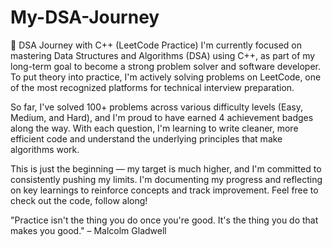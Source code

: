 # My-DSA-Journey

🚀 DSA Journey with C++ (LeetCode Practice)
I'm currently focused on mastering Data Structures and Algorithms (DSA) using C++, as part of my long-term goal to become a strong problem solver and software developer. To put theory into practice, I'm actively solving problems on LeetCode, one of the most recognized platforms for technical interview preparation.

So far, I've solved 100+ problems across various difficulty levels (Easy, Medium, and Hard), and I'm proud to have earned 4 achievement badges along the way. With each question, I'm learning to write cleaner, more efficient code and understand the underlying principles that make algorithms work.

This is just the beginning — my target is much higher, and I'm committed to consistently pushing my limits. I'm documenting my progress and reflecting on key learnings to reinforce concepts and track improvement. Feel free to check out the code, follow along!

"Practice isn't the thing you do once you're good. It's the thing you do that makes you good." – Malcolm Gladwell
